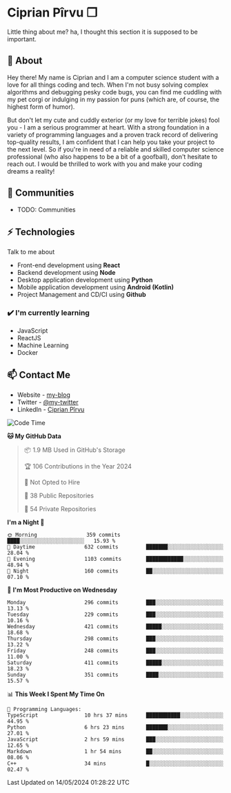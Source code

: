 # Ciprian Pîrvu ❐

Little thing about me? ha, I thought this section it is supposed to be important.

## 🧐 About

Hey there! My name is Ciprian and I am a computer science student with a love for all things coding and tech. When I'm not busy solving complex algorithms and debugging pesky code bugs, you can find me cuddling with my pet corgi or indulging in my passion for puns (which are, of course, the highest form of humor).

But don't let my cute and cuddly exterior (or my love for terrible jokes) fool you - I am a serious programmer at heart. With a strong foundation in a variety of programming languages and a proven track record of delivering top-quality results, I am confident that I can help you take your project to the next level. So if you're in need of a reliable and skilled computer science professional (who also happens to be a bit of a goofball), don't hesitate to reach out. I would be thrilled to work with you and make your coding dreams a reality!

## 👯 Communities

-   TODO: Communities

## ⚡ Technologies

Talk to me about

-   Front-end development using **React**
-   Backend development using **Node**
-   Desktop application development using **Python**
-   Mobile application development using **Android (Kotlin)**
-   Project Management and CD/CI using **Github**

### ✔️ I'm currently learning

-   JavaScript
-   ReactJS
-   Machine Learning
-   Docker

## 📫 Contact Me

-   Website - [my-blog]()
-   Twitter - [@my-twitter]()
-   LinkedIn - [Ciprian Pîrvu](https://www.linkedin.com/in/p%C3%AErvu-ciprian-cristian-4415991b1/)

<!--START_SECTION:waka-->
![Code Time](http://img.shields.io/badge/Code%20Time-2%2C049%20hrs%2010%20mins-blue)

**🐱 My GitHub Data** 

> 📦 1.9 MB Used in GitHub's Storage 
 > 
> 🏆 106 Contributions in the Year 2024
 > 
> 🚫 Not Opted to Hire
 > 
> 📜 38 Public Repositories 
 > 
> 🔑 54 Private Repositories 
 > 
**I'm a Night 🦉** 

```text
🌞 Morning                359 commits         ████░░░░░░░░░░░░░░░░░░░░░   15.93 % 
🌆 Daytime                632 commits         ███████░░░░░░░░░░░░░░░░░░   28.04 % 
🌃 Evening                1103 commits        ████████████░░░░░░░░░░░░░   48.94 % 
🌙 Night                  160 commits         ██░░░░░░░░░░░░░░░░░░░░░░░   07.10 % 
```
📅 **I'm Most Productive on Wednesday** 

```text
Monday                   296 commits         ███░░░░░░░░░░░░░░░░░░░░░░   13.13 % 
Tuesday                  229 commits         ███░░░░░░░░░░░░░░░░░░░░░░   10.16 % 
Wednesday                421 commits         █████░░░░░░░░░░░░░░░░░░░░   18.68 % 
Thursday                 298 commits         ███░░░░░░░░░░░░░░░░░░░░░░   13.22 % 
Friday                   248 commits         ███░░░░░░░░░░░░░░░░░░░░░░   11.00 % 
Saturday                 411 commits         █████░░░░░░░░░░░░░░░░░░░░   18.23 % 
Sunday                   351 commits         ████░░░░░░░░░░░░░░░░░░░░░   15.57 % 
```


📊 **This Week I Spent My Time On** 

```text
💬 Programming Languages: 
TypeScript               10 hrs 37 mins      ███████████░░░░░░░░░░░░░░   44.95 % 
Python                   6 hrs 23 mins       ███████░░░░░░░░░░░░░░░░░░   27.01 % 
JavaScript               2 hrs 59 mins       ███░░░░░░░░░░░░░░░░░░░░░░   12.65 % 
Markdown                 1 hr 54 mins        ██░░░░░░░░░░░░░░░░░░░░░░░   08.06 % 
C++                      34 mins             █░░░░░░░░░░░░░░░░░░░░░░░░   02.47 % 
```


 Last Updated on 14/05/2024 01:28:22 UTC
<!--END_SECTION:waka-->
